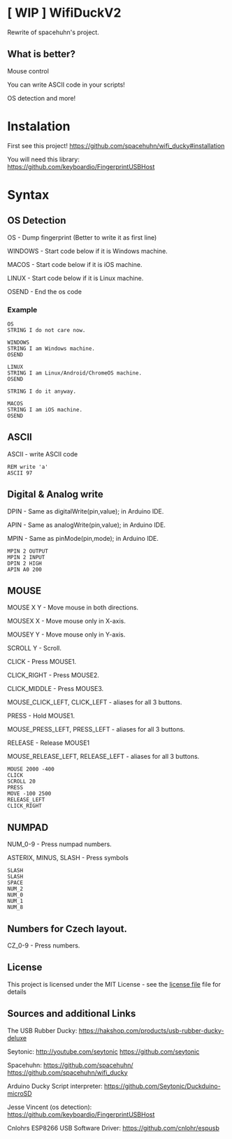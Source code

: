 # [ WIP ] WifiDuckV2
Rewrite of spacehuhn's project.

## What is better?
Mouse control

You can write ASCII code in your scripts!

OS detection and more!

# Instalation
First see this project! https://github.com/spacehuhn/wifi_ducky#installation

You will need this library: https://github.com/keyboardio/FingerprintUSBHost

# Syntax

## OS Detection
OS - Dump fingerprint (Better to write it as first line)

WINDOWS - Start code below if it is Windows machine.

MACOS - Start code below if it is iOS machine.

LINUX - Start code below if it is Linux machine.

OSEND - End the os code

### Example
```Duckyscript
OS
STRING I do not care now.

WINDOWS
STRING I am Windows machine.
OSEND

LINUX
STRING I am Linux/Android/ChromeOS machine.
OSEND

STRING I do it anyway.

MACOS
STRING I am iOS machine.
OSEND
```

## ASCII
ASCII - write ASCII code
```Duckyscript
REM write 'a'
ASCII 97
```
## Digital & Analog write
DPIN - Same as digitalWrite(pin,value); in Arduino IDE.

APIN - Same as analogWrite(pin,value); in Arduino IDE.

MPIN - Same as pinMode(pin,mode); in Arduino IDE.

```Duckyscript
MPIN 2 OUTPUT
MPIN 2 INPUT
DPIN 2 HIGH
APIN A0 200
```

## MOUSE
MOUSE X Y - Move mouse in both directions.

MOUSEX X - Move mouse only in X-axis.

MOUSEY Y - Move mouse only in Y-axis.

SCROLL Y - Scroll.

CLICK - Press MOUSE1.

CLICK_RIGHT - Press MOUSE2.

CLICK_MIDDLE - Press MOUSE3.

MOUSE_CLICK_LEFT, CLICK_LEFT - aliases for all 3 buttons.

PRESS - Hold MOUSE1.

MOUSE_PRESS_LEFT, PRESS_LEFT - aliases for all 3 buttons.

RELEASE - Release MOUSE1

MOUSE_RELEASE_LEFT, RELEASE_LEFT - aliases for all 3 buttons.

```Duckyscript
MOUSE 2000 -400
CLICK
SCROLL 20
PRESS
MOVE -100 2500
RELEASE_LEFT
CLICK_RIGHT
```
## NUMPAD
NUM_0-9 - Press numpad numbers.

ASTERIX, MINUS, SLASH - Press symbols

```Duckyscript
SLASH
SLASH
SPACE
NUM_2
NUM_0
NUM_1
NUM_8
```

## Numbers for Czech layout.
CZ_0-9 - Press numbers.

## License
This project is licensed under the MIT License - see the [license file](LICENSE) file for details

## Sources and additional Links

The USB Rubber Ducky: https://hakshop.com/products/usb-rubber-ducky-deluxe

Seytonic: http://youtube.com/seytonic
          https://github.com/seytonic
          
Spacehuhn: https://github.com/spacehuhn/
           https://github.com/spacehuhn/wifi_ducky
          
Arduino Ducky Script interpreter: https://github.com/Seytonic/Duckduino-microSD

Jesse Vincent (os detection): https://github.com/keyboardio/FingerprintUSBHost

Cnlohrs ESP8266 USB Software Driver: https://github.com/cnlohr/espusb
